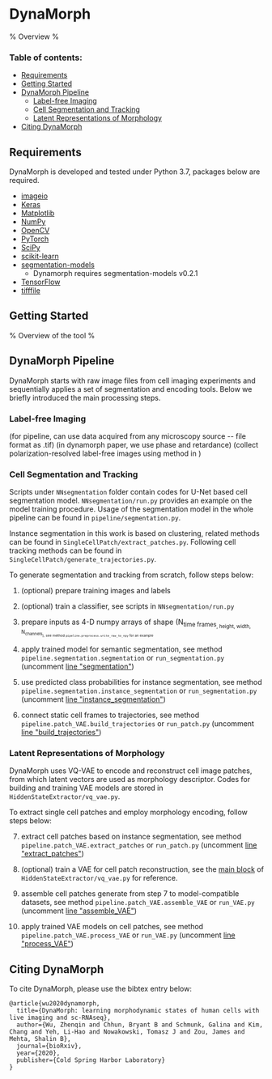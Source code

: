 # DynaMorph

% Overview %

### Table of contents:

- [Requirements](#requirements)
- [Getting Started](#getting-started)
- [DynaMorph Pipeline](#dynamorph-pipeline)
  - [Label-free Imaging](#label-free-imaging)
  - [Cell Segmentation and Tracking](#cell-segmentation-and-tracking)
  - [Latent Representations of Morphology](#latent-representations-of-morphology)
- [Citing DynaMorph](#citing-dynamorph)

## Requirements

DynaMorph is developed and tested under Python 3.7, packages below are required.

- [imageio](https://imageio.github.io/)
- [Keras](https://keras.io/)
- [Matplotlib](https://matplotlib.org/)
- [NumPy](https://numpy.org/)
- [OpenCV](https://opencv.org/about/)
- [PyTorch](https://pytorch.org/)
- [SciPy](https://www.scipy.org/)
- [scikit-learn](https://scikit-learn.org/)
- [segmentation-models](https://github.com/qubvel/segmentation_models)
  - Dynamorph requires segmentation-models v0.2.1
- [TensorFlow](https://www.tensorflow.org/)
- [tifffile](https://pypi.org/project/tifffile/)

## Getting Started

% Overview of the tool %

## DynaMorph Pipeline

DynaMorph starts with raw image files from cell imaging experiments and sequentially applies a set of segmentation and encoding tools. Below we briefly introduced the main processing steps.

### Label-free Imaging
(for pipeline, can use data acquired from any microscopy source -- file format as .tif)
(in dynamorph paper, we use phase and retardance)
(collect polarization-resolved label-free images using method in <reference to virtual staining paper> )


### Cell Segmentation and Tracking

Scripts under `NNsegmentation` folder contain codes for U-Net based cell segmentation model. `NNsegmentation/run.py` provides an example on the model training procedure. Usage of the segmentation model in the whole pipeline can be found in `pipeline/segmentation.py`.

Instance segmentation in this work is based on clustering, related methods can be found in `SingleCellPatch/extract_patches.py`. Following cell tracking methods can be found in `SingleCellPatch/generate_trajectories.py`.

To generate segmentation and tracking from scratch, follow steps below:

1. (optional) prepare training images and labels

2. (optional) train a classifier, see scripts in `NNsegmentation/run.py`

3. prepare inputs as 4-D numpy arrays of shape (N<sub>time frames<sub>, height, width, N<sub>channels<sub>), see method `pipeline.preprocess.write_raw_to_npy` for an example

4. apply trained model for semantic segmentation, see method `pipeline.segmentation.segmentation` or `run_segmentation.py` (uncomment [line "segmentation"](https://github.com/czbiohub/dynamorph/blob/8965b5d7b21895d95d548cc3ef6c1a397cee8255/run_segmentation.py#L71))

5. use predicted class probabilities for instance segmentation, see method `pipeline.segmentation.instance_segmentation` or `run_segmentation.py` (uncomment [line "instance_segmentation"](https://github.com/czbiohub/dynamorph/blob/8965b5d7b21895d95d548cc3ef6c1a397cee8255/run_segmentation.py#L72))

6. connect static cell frames to trajectories, see method `pipeline.patch_VAE.build_trajectories` or `run_patch.py` (uncomment [line "build_trajectories"](https://github.com/czbiohub/dynamorph/blob/8965b5d7b21895d95d548cc3ef6c1a397cee8255/run_patch.py#L45))

### Latent Representations of Morphology
DynaMorph uses VQ-VAE to encode and reconstruct cell image patches, from which latent vectors are used as morphology descriptor. Codes for building and training VAE models are stored in `HiddenStateExtractor/vq_vae.py`.

To extract single cell patches and employ morphology encoding, follow steps below:

7. extract cell patches based on instance segmentation, see method `pipeline.patch_VAE.extract_patches` or `run_patch.py` (uncomment [line "extract_patches"](https://github.com/czbiohub/dynamorph/blob/8965b5d7b21895d95d548cc3ef6c1a397cee8255/run_patch.py#L44))  

8. (optional) train a VAE for cell patch reconstruction, see the [main block](https://github.com/czbiohub/dynamorph/blob/8965b5d7b21895d95d548cc3ef6c1a397cee8255/HiddenStateExtractor/vq_vae.py#L1041) of `HiddenStateExtractor/vq_vae.py` for reference.

9. assemble cell patches generate from step 7 to model-compatible datasets, see method `pipeline.patch_VAE.assemble_VAE` or `run_VAE.py` (uncomment [line "assemble_VAE"](https://github.com/czbiohub/dynamorph/blob/8965b5d7b21895d95d548cc3ef6c1a397cee8255/run_VAE.py#L41)) 

10. apply trained VAE models on cell patches, see method `pipeline.patch_VAE.process_VAE` or `run_VAE.py` (uncomment [line "process_VAE"](https://github.com/czbiohub/dynamorph/blob/8965b5d7b21895d95d548cc3ef6c1a397cee8255/run_VAE.py#L42))

## Citing DynaMorph

To cite DynaMorph, please use the bibtex entry below:

```
@article{wu2020dynamorph,
  title={DynaMorph: learning morphodynamic states of human cells with live imaging and sc-RNAseq},
  author={Wu, Zhenqin and Chhun, Bryant B and Schmunk, Galina and Kim, Chang and Yeh, Li-Hao and Nowakowski, Tomasz J and Zou, James and Mehta, Shalin B},
  journal={bioRxiv},
  year={2020},
  publisher={Cold Spring Harbor Laboratory}
}
```
